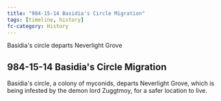 ```yaml
---
title: "984-15-14 Basidia's Circle Migration"
tags: [timeline, history]
fc-category: History
---
```

<span class='ob-timelines'
	data-date='984-15-14-00'
	data-title='History'
	data-class='orange'> Basidia's circle departs Neverlight Grove </span>
## 984-15-14 Basidia's Circle Migration
Basidia's circle, a colony of myconids, departs Neverlight Grove, which is being infested by the demon lord Zuggtmoy, for a safer location to live.

